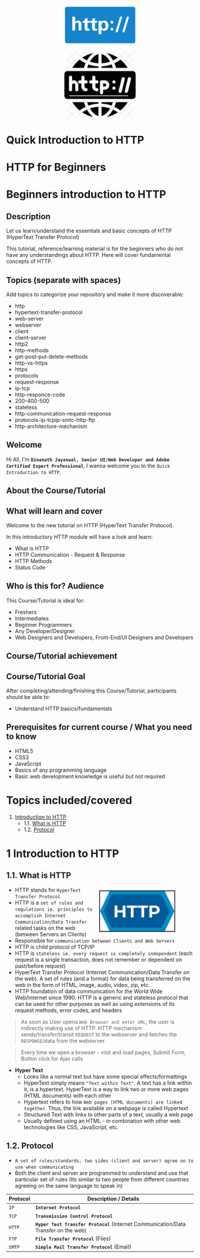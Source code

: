 <p align="center">
 <img src="_images-http/http-logo-2.png" alt="HTTP (HyperText Transfer Protocol)" title="HTTP (HyperText Transfer Protocol)" width="200" />
</p>

<p align="center">
 <img src="_images-http/http-logo-3.png" alt="HTTP (HyperText Transfer Protocol)" title="HTTP (HyperText Transfer Protocol)" width="200" />
</p>

Quick Introduction to HTTP
=====================
HTTP for Beginners
=====================
Beginners introduction to HTTP
=====================

Description
---------------------

Let us learn/understand the essentials and basic concepts of HTTP (HyperText Transfer Protocol)

This tutorial, reference/learning material is for the beginners who do not have any understandings about HTTP. Here will cover fundamental concepts of HTTP.

Topics (separate with spaces)
---------------------

Add topics to categorize your repository and make it more discoverable:

- http
- hypertext-transfer-protocol
- web-server
- webserver
- client
- client-server
- http2
- http-methods
- get-post-put-delete-methods
- http-vs-https
- https
- protocols
- request-response
- ip-tcp
- http-responce-code
- 200-400-500
- stateless
- http-communication-request-response
- protocols-ip-tcpip-smtc-http-ftp
- http-architecture-mechanism

Welcome
---------------------

Hi All, I'm **`Dinanath Jayaswal, Senior UI/Web Developer and Adobe Certified Expert Professional`**, I wanna welcome you to the `Quick Introduction to HTTP`.

About the Course/Tutorial
---------------------

What will learn and cover
---------------------

Welcome to the new tutorial on HTTP (HyperText Transfer Protocol). 

In this introductory HTTP module will have a look and learn:
- What is HTTP
- HTTP Communication - Request & Response
- HTTP Methods
- Status Code

Who is this for? Audience
---------------------

This Course/Tutorial is ideal for: 
- Freshers
- Intermediates
- Beginner Programmers
- Any Developer/Designer
- Web Designers and Developers, Front-End/UI Designers and Developers

Course/Tutorial achievement
---------------------
Course/Tutorial Goal
---------------------

After completing/attending/finishing this Course/Tutorial, participants should be able to: 
- Understand HTTP basics/fundamentals

Prerequisites for current course / What you need to know
---------------------

- HTML5
- CSS3
- JavaScript
- Basics of any programming language
- Basic web development knowledge is useful but not required

Topics included/covered
=====================

1. [Introduction to HTTP](#1-introduction-to-http)
    - 1.1. [What is HTTP](#11-what-is-http)
    - 1.2. [Protocol](#12-protocol)

1 Introduction to HTTP
=====================

1.1. What is HTTP
---------------------

<p>
 <figure>
  <img src="_images-http/http-logo-1.png" alt="HTTP (HyperText Transfer Protocol)" title="HTTP (HyperText Transfer Protocol)" border="2" align="right" width="200" hspace="10" vspace="10" />
 </figure>
</p>

- HTTP stands for `HyperText Transfer Protocol`
- HTTP is a `set of rules and regulations ie. principles to accomplish Internet Communication/Data Transfer` related tasks on the web (between Servers an Clients)
- Responsible for `communication between Clients and Web Servers`
- HTTP is child protocol of TCP/IP
- HTTP is `stateless ie. every request is completely independent` (each request is a single transaction, does not remember or dependent on past/before request)
- HyperText Transfer Protocol (Internet Communication/Data Transfer on the web). A set of rules (and a format) for data being transferred on the web in the form of HTML, image, audio, video, zip, etc.
- HTTP foundation of data communication for the World Wide Web/internet since 1990. HTTP is a generic and stateless protocol that can be used for other purposes as well as using extensions of its request methods, error codes, and headers

> As soon as User opens `Web Browser and enter URL`, the user is indirectly making use of HTTP. HTTP mechanism sends/transfer/transit `REQUEST` to the webserver and fetches the `RESPONSE`/data from the webserver

> Every time we open a browser - visit and load pages, Submit Form, Button click for Ajax calls

- **Hyper Text**
  - Looks like a normal text but have some special effects/formattings
  - HyperText simply means `"Text within Text"`. A text has a link within it, is a hypertext. HyperText is a way to link two or more web pages (HTML documents) with each other
  - Hypertext refers to how `Web pages (HTML documents) are linked together`. Thus, the link available on a webpage is called Hypertext
  - Structured Text with links to other parts of a text, usually a web page
  - Usually defined using an HTML - in combination with other web technologies like CSS, JavaScript, etc.

1.2. Protocol
---------------------

- `A set of rules/standards, two sides (client and server) agree on to use when communicating`
- Both the client and server are programmed to understand and use that particular set of rules (Its similar to two people from different countries agreeing on the same language to speak in)

| Protocol              | Description / Details       |
| --------------------- | --------------------------- |
| `IP`                  | **`Internet Protocol`**     |
| `TCP`                 | **`Transmission Control Protocol`**     |
| `HTTP`                | **`Hyper Text Transfer Protocol`**  (Internet Communication/Data Transfer on the web)    |
| `FTP`                 | **`File Transfer Protocol`** (Files)    |
| `SMTP`                | **`Simple Mail Transfer Protocol`** (Email)    |

